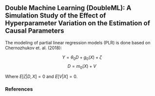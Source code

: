 ## Double Machine Learning (DoubleML): A Simulation Study of the Effect of Hyperparameter Variation on the Estimation of Causal Parameters

The modeling of partial linear regression models (PLR) is done based on Chernozhukov et. al. (2018):

$$Y = \theta_{0}D + g_{0}(X) + \zeta$$
$$D = m_{0}(X) + V$$

Where $E[\zeta|D,X]=0$ and $E[V|X]=0$.
### References
